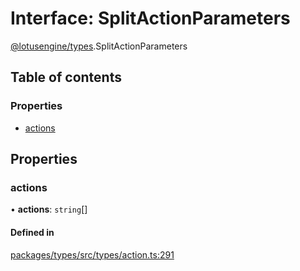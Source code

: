 # Interface: SplitActionParameters

[@lotusengine/types](../wiki/@lotusengine.types).SplitActionParameters

## Table of contents

### Properties

- [actions](../wiki/@lotusengine.types.SplitActionParameters#actions)

## Properties

### actions

• **actions**: `string`[]

#### Defined in

[packages/types/src/types/action.ts:291](https://github.com/lotusengine/sdk/blob/fdb90a3/packages/types/src/types/action.ts#L291)
